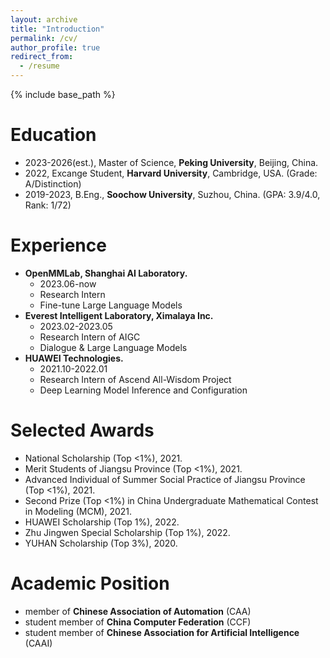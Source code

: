 ```yaml
---
layout: archive
title: "Introduction"
permalink: /cv/
author_profile: true
redirect_from:
  - /resume
---
```


{% include base_path %}

Education
======
* 2023-2026(est.), Master of Science, **Peking University**, Beijing, China.
* 2022, Excange Student, **Harvard University**, Cambridge, USA. (Grade: A/Distinction)
* 2019-2023, B.Eng., **Soochow University**, Suzhou, China. (GPA: 3.9/4.0, Rank: 1/72)

Experience
======
* **OpenMMLab, Shanghai AI Laboratory.**
  * 2023.06-now
  * Research Intern
  * Fine-tune Large Language Models
* **Everest Intelligent Laboratory, Ximalaya Inc.**
  * 2023.02-2023.05
  * Research Intern of AIGC
  * Dialogue & Large Language Models
* **HUAWEI Technologies.**
  * 2021.10-2022.01
  * Research Intern of Ascend All-Wisdom Project
  * Deep Learning Model Inference and Configuration

Selected Awards
======
* National Scholarship (Top <1%), 2021.
* Merit Students of Jiangsu Province (Top <1%), 2021.
* Advanced Individual of Summer Social Practice of Jiangsu Province (Top <1%), 2021.
* Second Prize (Top <1%)  in China Undergraduate Mathematical Contest in Modeling (MCM), 2021.
* HUAWEI Scholarship (Top 1%), 2022.
* Zhu Jingwen Special Scholarship (Top 1%), 2022.
* YUHAN Scholarship (Top 3%), 2020.

Academic Position
======
* member of **Chinese Association of Automation** (CAA)
* student member of **China Computer Federation** (CCF)
* student member of **Chinese Association for Artificial Intelligence** (CAAI)